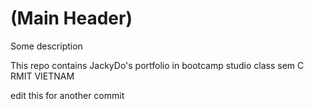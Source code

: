 # (Main Header)

Some description

This repo contains JackyDo's portfolio in bootcamp studio class sem C RMIT VIETNAM

edit this for another commit
